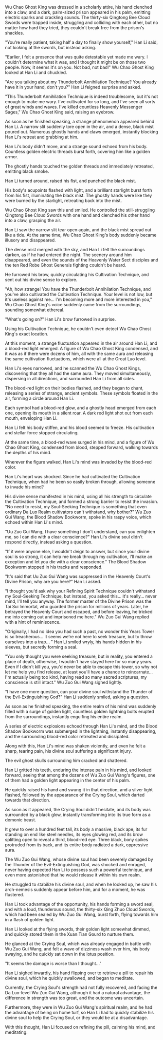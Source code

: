 Wu Chao Ghost King was dressed in a scholarly attire, his hand clenched into a claw, and a dark, palm-sized prison appeared in his palm, emitting electric sparks and crackling sounds. The thirty-six Qingtong Bee Cloud Swords were trapped inside, struggling and colliding with each other, but no matter how hard they tried, they couldn't break free from the prison's shackles.

"You're really patient, taking half a day to finally show yourself," Han Li said, not looking at the swords, but instead asking.

"Earlier, I felt a presence that was quite detestable yet made me wary. I couldn't determine what it was, and I thought it might be on those two people. Now, it seems it's on you. Not bad, not bad!" Wu Chao Ghost King looked at Han Li and chuckled.

"Are you talking about my Thunderbolt Annihilation Technique? You already have it in your hand, don't you?" Han Li feigned surprise and asked.

"This Thunderbolt Annihilation Technique is indeed troublesome, but it's not enough to make me wary. I've cultivated for so long, and I've seen all sorts of great winds and waves. I've killed countless Heavenly Messenger Sages," Wu Chao Ghost King said, raising an eyebrow.

As soon as he finished speaking, a strange phenomenon appeared behind Han Li. A narrow slit suddenly tore open in the air, and a dense, black mist poured out. Numerous ghostly hands and claws emerged, instantly blocking Han Li's retreat and grabbing at him.

Han Li's body didn't move, and a strange sound echoed from his body. Countless golden electric threads burst forth, covering him like a golden armor.

The ghostly hands touched the golden threads and immediately retreated, emitting black smoke.

Han Li turned around, raised his fist, and punched the black mist.

His body's acupoints flashed with light, and a brilliant starlight burst forth from his fist, illuminating the black mist. The ghostly hands were like they were burned by the starlight, retreating back into the mist.

Wu Chao Ghost King saw this and smiled. He controlled the still-struggling Qingtong Bee Cloud Swords with one hand and clenched his other hand into a claw, grasping the air.

Han Li saw the narrow slit tear open again, and the black mist spread out like a tide. At the same time, Wu Chao Ghost King's body suddenly became illusory and disappeared.

The dense mist merged with the sky, and Han Li felt the surroundings darken, as if he had entered the night. The scenery around him disappeared, and even the sounds of the Heavenly Water Sect disciples and the ten Red Robe Ghost Generals fighting couldn't be heard.

He furrowed his brow, quickly circulating his Cultivation Technique, and sent out his divine sense to explore.

"Ah, how strange! You have the Thunderbolt Annihilation Technique, and you've also cultivated the Cultivation Technique. Your level is not low, but it's useless against me... I'm becoming more and more interested in you," Wu Chao Ghost King's voice suddenly came from the surroundings, sounding somewhat ethereal.

"What's going on?" Han Li's brow furrowed in surprise.

Using his Cultivation Technique, he couldn't even detect Wu Chao Ghost King's exact location.

At this moment, a strange fluctuation appeared in the air around Han Li, and a blood-red light emerged. A figure of Wu Chao Ghost King condensed, and it was as if there were dozens of him, all with the same aura and releasing the same cultivation fluctuations, which were all at the Great Luo level.

Han Li's eyes narrowed, and he scanned the Wu Chao Ghost Kings, discovering that they all had the same aura. They moved simultaneously, dispersing in all directions, and surrounded Han Li from all sides.

The blood-red light on their bodies flashed, and they began to chant, releasing a series of strange, ancient symbols. These symbols floated in the air, forming a circle around Han Li.

Each symbol had a blood-red glow, and a ghostly head emerged from each one, opening its mouth in a silent roar. A dark red light shot out from each mouth, enveloping Han Li.

Han Li felt his body stiffen, and his blood seemed to freeze. His cultivation and stellar force stopped circulating.

At the same time, a blood-red wave surged in his mind, and a figure of Wu Chao Ghost King, condensed from blood, stepped forward, walking towards the depths of his mind.

Wherever the figure walked, Han Li's mind was invaded by the blood-red color.

Han Li's heart was shocked. Since he had cultivated the Cultivation Technique, when had he been so easily broken through, allowing someone to invade his mind?

His divine sense manifested in his mind, using all his strength to circulate the Cultivation Technique, and formed a strong barrier to resist the invasion.
"No need to resist, my Soul-Seeking Technique is something that even ordinary Da Luo Realm cultivators can't withstand, why bother?" Wu Zuo Gui Wang, the Blood Shadow Bookworm, spoke in his raspy voice, which echoed within Han Li's mind.

"Uu Zuo Gui Wang, I have something I don't understand, can you enlighten me, so I can die with a clear conscience?" Han Li's divine soul didn't respond directly, instead asking a question.

"If it were anyone else, I wouldn't deign to answer, but since your divine soul is so strong, it can help me break through my cultivation, I'll make an exception and let you die with a clear conscience." The Blood Shadow Bookworm stopped in his tracks and responded.

"It's said that Uu Zuo Gui Wang was suppressed in the Heavenly Court's Divine Prison, why are you here?" Han Li asked.

"I thought you'd ask why your Refining Spirit Technique couldn't withstand my Soul-Seeking Technique, but instead, you asked this... it's really... never mind, I'll tell you anyway. The former master of the Divine Prison was the Tai Sui Immortal, who guarded the prison for millions of years. Later, he betrayed the Heavenly Court and escaped, and before leaving, he tricked me into coming out and imprisoned me here." Wu Zuo Gui Wang replied with a hint of reminiscence.

"Originally, I had no idea you had such a past, no wonder this Years Tower is so treacherous... it seems we're not here to seek treasure, but to throw ourselves into a trap... " Han Li smiled wryly, his hands hidden in his sleeves, but secretly forming a seal.

"You only thought you were seeking treasure, but in reality, you entered a place of death, otherwise, I wouldn't have stayed here for so many years. Even if I didn't kill you, you'd never be able to escape this tower, so why not let me help you find release, at least you'll have a chance to reincarnate... I'm actually being too kind, having read so many sacred scriptures, my conscience is still intact." Wu Zuo Gui Wang sighed lightly.

"I have one more question, can your divine soul withstand the Thunder of the Evil-Extinguishing God?" Han Li suddenly smiled, asking a question.

As soon as he finished speaking, the entire realm of his mind was suddenly filled with a surge of golden light, countless golden lightning bolts erupted from the surroundings, instantly engulfing his entire realm.

A series of electric explosions echoed through Han Li's mind, and the Blood Shadow Bookworm was submerged in the lightning, instantly disappearing, and the surrounding blood-red color retreated and dissipated.

Along with this, Han Li's mind was shaken violently, and even he felt a sharp, tearing pain, his divine soul suffering a significant injury.

The evil ghost skulls surrounding him cracked and shattered.

Han Li gritted his teeth, enduring the intense pain in his mind, and looked forward, seeing that among the dozens of Wu Zuo Gui Wang's figures, one of them had a golden light appearing in the center of his palm.

He quickly raised his hand and swung it in that direction, and a silver light flashed, followed by the appearance of the Crying Soul, which darted towards that direction.

As soon as it appeared, the Crying Soul didn't hesitate, and its body was surrounded by a black glow, instantly transforming into its true form as a demonic beast.

It grew to over a hundred feet tall, its body a massive, black ape, its fur standing on end like steel needles, its eyes glowing red, and its brow splitting open to reveal a third, blood-red eye. Three black, bony spikes protruded from its back, and its entire body radiated a dark, oppressive aura.

The Wu Zuo Gui Wang, whose divine soul had been severely damaged by the Thunder of the Evil-Extinguishing God, was shocked and enraged, never having expected Han Li to possess such a powerful technique, and even more astonished that he would release it within his own realm.

He struggled to stabilize his divine soul, and when he looked up, he saw his arch-nemesis suddenly appear before him, and for a moment, he was flustered.

Han Li took advantage of the opportunity, his hands forming a sword seal, and with a loud, thunderous sound, the thirty-six Qing Zhuo Cloud Swords, which had been sealed by Wu Zuo Gui Wang, burst forth, flying towards him in a flash of golden light.

Han Li looked at the flying swords, their golden light somewhat dimmed, and quickly stored them in the Xuan Tian Gourd to nurture them.

He glanced at the Crying Soul, which was already engaged in battle with Wu Zuo Gui Wang, and felt a wave of dizziness wash over him, his body swaying, and he quickly sat down in the lotus position.

"It seems the damage is worse than I thought..."

Han Li sighed inwardly, his hand flipping over to retrieve a pill to repair his divine soul, which he quickly swallowed, and began to meditate.

Currently, the Crying Soul's strength had not fully recovered, and facing the Da Luo-level Wu Zuo Gui Wang, although it had a natural advantage, the difference in strength was too great, and the outcome was uncertain.

Furthermore, they were in Wu Zuo Gui Wang's spiritual realm, and he had the advantage of being on home turf, so Han Li had to quickly stabilize his divine soul to help the Crying Soul, or they would be at a disadvantage.

With this thought, Han Li focused on refining the pill, calming his mind, and meditating.